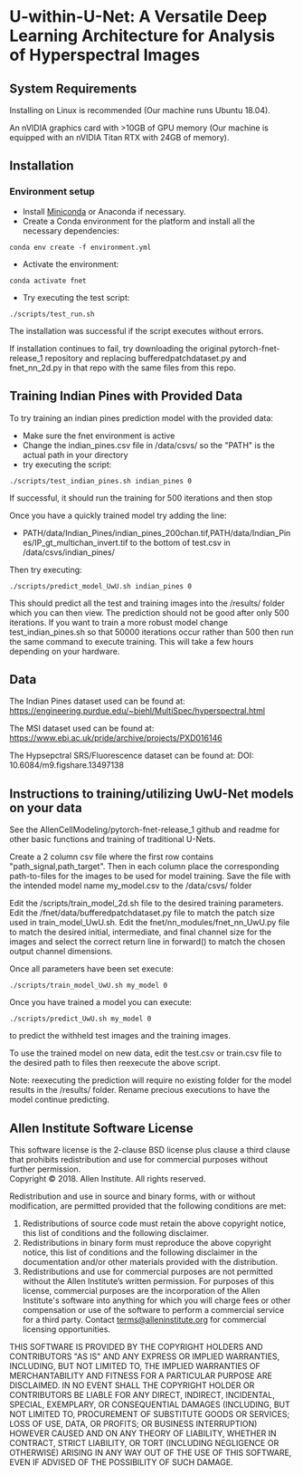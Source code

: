 # U-within-U-Net: A Versatile Deep Learning Architecture for Analysis of Hyperspectral Images

## System Requirements
Installing on Linux is recommended (Our machine runs Ubuntu 18.04).

An nVIDIA graphics card with >10GB of GPU memory (Our machine is equipped with an nVIDIA Titan RTX with 24GB of memory).

## Installation
### Environment setup
- Install [Miniconda](https://conda.io/miniconda.html) or Anaconda if necessary.
- Create a Conda environment for the platform and install all the necessary dependencies:
```shell
conda env create -f environment.yml
```
- Activate the environment:
```shell
conda activate fnet
```
- Try executing the test script:
```shell
./scripts/test_run.sh
```
The installation was successful if the script executes without errors.

If installation continues to fail, try downloading the original pytorch-fnet-release_1 repository and replacing bufferedpatchdataset.py and fnet_nn_2d.py in that repo with the same files from this repo.

## Training Indian Pines with Provided Data
To try training an indian pines prediction model with the provided data:
- Make sure the fnet environment is active
- Change the indian_pines.csv file in /data/csvs/ so the "PATH" is the actual path in your directory
- try executing the script:

```shell
./scripts/test_indian_pines.sh indian_pines 0
```
If successful, it should run the training for 500 iterations and then stop

Once you have a quickly trained model try adding the line:
- PATH/data/Indian_Pines/indian_pines_200chan.tif,PATH/data/Indian_Pines/IP_gt_multichan_invert.tif
to the bottom of test.csv in /data/csvs/indian_pines/

Then try executing:
```shell
./scripts/predict_model_UwU.sh indian_pines 0
```
This should predict all the test and training images into the /results/ folder which you can then view. The prediction should not be good after only 500 iterations. If you want to train a more robust model change test_indian_pines.sh so that 50000 iterations occur rather than 500 then run the same command to execute training. This will take a few hours depending on your hardware.


## Data
The Indian Pines dataset used can be found at: https://engineering.purdue.edu/~biehl/MultiSpec/hyperspectral.html

The MSI dataset used can be found at: https://www.ebi.ac.uk/pride/archive/projects/PXD016146

The Hypsepctral SRS/Fluorescence dataset can be found at: DOI: 10.6084/m9.figshare.13497138


## Instructions to training/utilizing UwU-Net models on your data
See the AllenCellModeling/pytorch-fnet-release_1 github and readme for other basic functions and training of traditional U-Nets.

Create a 2 column csv file where the first row contains "path_signal,path_target". Then in each column place the corresponding path-to-files for the images to be used for model training. Save the file with the intended model name my_model.csv to the /data/csvs/ folder

Edit the /scripts/train_model_2d.sh file to the desired training parameters. Edit the /fnet/data/bufferedpatchdataset.py file to match the patch size used in train_model_UwU.sh. Edit the fnet/nn_modules/fnet_nn_UwU.py file to match the desired initial, intermediate, and final channel size for the images and select the correct return line in forward() to match the chosen output channel dimensions.

Once all parameters have been set execute:
```shell
./scripts/train_model_UwU.sh my_model 0
```

Once you have trained a model you can execute:
```shell
./scripts/predict_UwU.sh my_model 0
```
to predict the withheld test images and the training images.

To use the trained model on new data, edit the test.csv or train.csv file to the desired path to files then reexecute the above script.

Note: reexecuting the prediction will require no existing folder for the model results in the /results/ folder. Rename precious executions to have the model continue predicting.


## Allen Institute Software License
This software license is the 2-clause BSD license plus clause a third clause that prohibits redistribution and use for commercial purposes without further permission.   
Copyright © 2018. Allen Institute.  All rights reserved.

Redistribution and use in source and binary forms, with or without modification, are permitted provided that the following conditions are met:
1. Redistributions of source code must retain the above copyright notice, this list of conditions and the following disclaimer.  
2. Redistributions in binary form must reproduce the above copyright notice, this list of conditions and the following disclaimer in the documentation and/or other materials provided with the distribution.  
3. Redistributions and use for commercial purposes are not permitted without the Allen Institute’s written permission. For purposes of this license, commercial purposes are the incorporation of the Allen Institute's software into anything for which you will charge fees or other compensation or use of the software to perform a commercial service for a third party. Contact terms@alleninstitute.org for commercial licensing opportunities.  

THIS SOFTWARE IS PROVIDED BY THE COPYRIGHT HOLDERS AND CONTRIBUTORS "AS IS" AND ANY EXPRESS OR IMPLIED WARRANTIES, INCLUDING, BUT NOT LIMITED TO, THE IMPLIED WARRANTIES OF MERCHANTABILITY AND FITNESS FOR A PARTICULAR PURPOSE ARE DISCLAIMED. IN NO EVENT SHALL THE COPYRIGHT HOLDER OR CONTRIBUTORS BE LIABLE FOR ANY DIRECT, INDIRECT, INCIDENTAL, SPECIAL, EXEMPLARY, OR CONSEQUENTIAL DAMAGES (INCLUDING, BUT NOT LIMITED TO, PROCUREMENT OF SUBSTITUTE GOODS OR SERVICES; LOSS OF USE, DATA, OR PROFITS; OR BUSINESS INTERRUPTION) HOWEVER CAUSED AND ON ANY THEORY OF LIABILITY, WHETHER IN CONTRACT, STRICT LIABILITY, OR TORT (INCLUDING NEGLIGENCE OR OTHERWISE) ARISING IN ANY WAY OUT OF THE USE OF THIS SOFTWARE, EVEN IF ADVISED OF THE POSSIBILITY OF SUCH DAMAGE.
